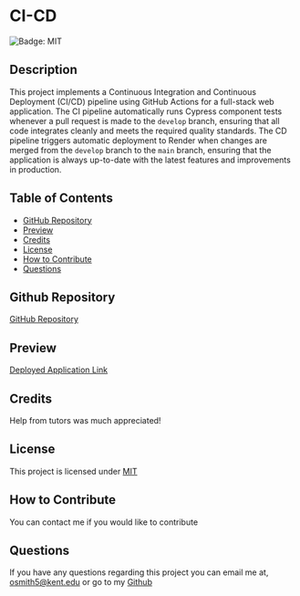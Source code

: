# CI-CD

![Badge: MIT](https://img.shields.io/badge/License-MIT-blue.svg)

## Description

This project implements a Continuous Integration and Continuous Deployment (CI/CD) pipeline using GitHub Actions for a full-stack web application. The CI pipeline automatically runs Cypress component tests whenever a pull request is made to the `develop` branch, ensuring that all code integrates cleanly and meets the required quality standards. The CD pipeline triggers automatic deployment to Render when changes are merged from the `develop` branch to the `main` branch, ensuring that the application is always up-to-date with the latest features and improvements in production.

## Table of Contents

- [GitHub Repository](#github-repository)
- [Preview](#preview)
- [Credits](#credits)
- [License](#license)
- [How to Contribute](#how-to-contribute)
- [Questions](#questions)

## Github Repository

[GitHub Repository](https://github.com/Liv-5/CI-CD)

## Preview

<!-- ![Kanban Login](/Kanban-Clarity/assets/KanbanLoginSS.PNG)

![Kanban Board](/Kanban-Clarity/assets/KanbanPageSS.PNG)

![Kanban Ticket](/Kanban-Clarity/assets/KanbanTicketSS.PNG) -->

<!-- <img src="./assets/KanbanLoginSS.PNG" alt="Kanban Login page">
<img src="./assets/KanbanPageSS.PNG" alt="Kanban board page">
<img src="./assets/KanbanTicketSS.PNG" alt="Kanban ticket page"> -->

<!-- ## Deployed Webpage -->

[Deployed Application Link](https://ci-cd-8l9g.onrender.com)

## Credits

Help from tutors was much appreciated!

## License

This project is licensed under [MIT](https://opensource.org/licenses/MIT)

## How to Contribute

You can contact me if you would like to contribute

## Questions

If you have any questions regarding this project you can email me at, [ osmith5@kent.edu](mailto:osmith5@kent.edu) or go to my [Github](https://github.com/Liv-5)
